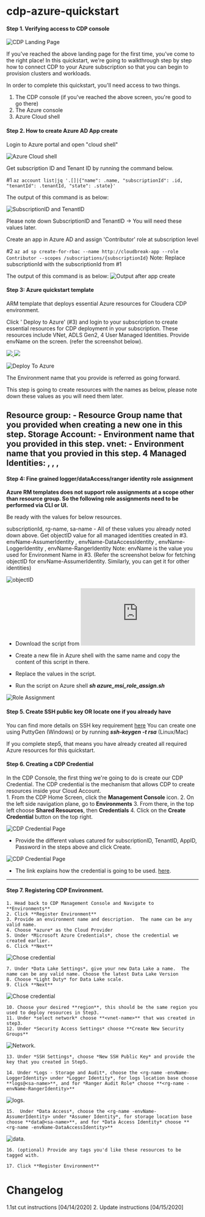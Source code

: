 # cdp-azure-quickstart

#### Step 1. Verifying access to CDP console
![CDP Landing Page](https://github.com/odeshmane/cdp-azure-tools/blob/master/screenshots/screenshot6.png?raw=true)

If you've reached the above landing page for the first time, you've come to the right place! In this quickstart, we're going to walkthrough step by step how to connect CDP to your Azure subscription so that you can begin to provision clusters and workloads. 

In order to complete this quickstart, you'll need access to two things.  

  1. The CDP console (if you've reached the above screen, you're good to go there)
  2. The Azure console
  3. Azure Cloud shell

#### Step 2.  How to create Azure AD App create

Login to Azure portal and open "cloud shell" 

![Azure Cloud shell](https://github.com/odeshmane/cdp-azure-tools/blob/master/screenshots/azure-shell.png?raw=true)

Get subscription ID and Tenant ID by running the command below.

#1
```az account list|jq '.[]|{"name": .name, "subscriptionId": .id, "tenantId": .tenantId, "state": .state}'```

The output of this command is as below:

![SubscriptionID and TenantID](https://github.com/odeshmane/cdp-azure-tools/blob/master/screenshots/sub-tenant-ID.png?raw=true)

Please note down SubscriptionID and TenantID -> You will need these values later.

Create an app in Azure AD and assign 'Contributor' role at subscription level

#2
```az ad sp create-for-rbac --name http://cloudbreak-app --role Contributor --scopes /subscriptions/{subscriptionId}```
Note: Replace subscriptionId with the subscriptionId from #1

The output of this command is as below:
![Output after app create](https://github.com/odeshmane/cdp-azure-tools/blob/master/screenshots/app-output.png?raw=true)


#### Step 3: Azure quickstart template

ARM template that deploys essential Azure resources for Cloudera CDP environment.

Click ' Deploy to Azure' (#3) and login to your subscription to create essential resources for CDP deployment in your subscription. These resources include VNet, ADLS Gen2, 4 User Managed Identities. Provide envName on the screen. (refer the screenshot below).

<a href="https://portal.azure.com/#create/Microsoft.Template/uri/https%3A%2F%2Fraw.githubusercontent.com%2Fcegganesh84%2Fcdp-azure-tools%2Fmaster%2Fazuredeploy.json" target="_blank">
    <img src="http://azuredeploy.net/deploybutton.png" />
</a>

<a href="http://armviz.io/#/?load=https%3A%2F%2Fraw.githubusercontent.com%2Fcegganesh84%2Fcdp-azure-tools%2Fmaster%2Fazuredeploy.json" target="_blank">
    <img src="http://armviz.io/visualizebutton.png"/>
</a>

![Deploy To Azure](https://github.com/odeshmane/cdp-azure-tools/blob/master/screenshots/deployment.png?raw=true)

The Environment name that you provide is referred as <envName> going forward.

This step is going to create resources with the names as below, please note down these values as you will need them later.

Resource group: <rg-name> - Resource Group name that you provided when creating a new one in this step.
Storage Account: <sa-name> - Environment name that you provided in this step.
vnet: <vnet-name> - Environment name that you provied in this step.
4 Managed Identities: <envName-AssumerIdentity> , <envName-DataAccessIdentity> , <envName-LoggerIdentity> , <envName-RangerIdentity>
---

#### Step 4: Fine grained logger/dataAccess/ranger identity role assignment
**Azure RM templates does not support role assignments at a scope other than resource group. So the
following role assignments need to be performed via CLI or UI.**

Be ready with the values for below resources.

subscriptionId, rg-name, sa-name - All of these values you already noted down above.
Get objectID value for all managed identities created in #3. envName-AssumerIdentity , envName-DataAccessIdentity , envName-LoggerIdentity , envName-RangerIdentity
Note: envName is the value you used for Environment Name in #3. 
(Refer the screenshot below for fetching objectID for envName-AssumerIdentity. Similarly, you can get it for other identities)

![objectID](https://github.com/odeshmane/cdp-azure-tools/blob/master/screenshots/objectID.png?raw=true)

- Download the script from ![script](https://raw.githubusercontent.com/odeshmane/cdp-azure-tools/master/azure_msi_role_assign.sh)

- Create a new file in Azure shell with the same name and copy the content of this script in there.

- Replace the values in the script.

- Run the script on Azure shell ***sh azure_msi_role_assign.sh***

![Role Assignment](https://github.com/odeshmane/cdp-azure-tools/blob/master/screenshots/role-assignment.png?raw=true)

#### Step 5. Create SSH public key OR locate one if you already have
You can find more details on SSH key requirement 
[here](https://docs.cloudera.com/management-console/cloud/environments-azure/topics/mc-azure-env-ssh-key.html) 
You can create one using PuttyGen (Windows) or by running ***ssh-keygen -t rsa*** (Linux/Mac)

If you complete step5, that means you have already created all required Azure resources for this quickstart.

#### Step 6. Creating a CDP Credential

 In the CDP Console, the first thing we're going to do is create our CDP Credential.  The CDP credential is the mechanism that allows CDP to create resources inside your Cloud Account.  
    1. From the CDP Home Screen, click the **Management Console** icon. 
    2. On the left side navigation plane, go to **Environments**
    3. From there, in the top left choose **Shared Resources**, then **Credentials**
    4. Click on the **Create Credential** button on the top right.

![CDP Credential Page](https://github.com/odeshmane/cdp-azure-tools/blob/master/screenshots/credential.png?raw=true)

- Provide the different values catured for subscriptionID, TenantID, AppID, Password in the steps above and click Create.

![CDP Credential Page](https://github.com/odeshmane/cdp-azure-tools/blob/master/screenshots/create-app1.png?raw=true)

  - The link explains how the credential is going to be used. [here](https://docs.cloudera.com/management-console/cloud/credentials-azure/topics/mc-credential.html).  
---

#### Step 7. Registering CDP Environment.

    1. Head back to CDP Management Console and Navigate to **Environments**
    2. Click **Register Environment**
    3. Provide an environment name and description.  The name can be any valid name. 
    4. Choose *azure* as the Cloud Provider
    5. Under *Microsoft Azure Credentials*, chose the credential we created earlier. 
    6. Click **Next**

![Chose credential](https://github.com/odeshmane/cdp-azure-tools/blob/master/screenshots/choose-cred.png?raw=true)


    7. Under *Data Lake Settings*, give your new Data Lake a name.  The name can be any valid name. Choose the latest Data Lake Version
    8. Choose *Light Duty* for Data Lake scale. 
    9. Click **Next**
    
  ![Chose credential](https://github.com/odeshmane/cdp-azure-tools/blob/master/screenshots/dl.png?raw=true)
  
    10. Choose your desired **region**, this should be the same region you used to deploy resources in Step3.
    11. Under *select network* choose **<vnet-name>** that was created in step3.
    12. Under *Security Access Settings* choose **Create New Security Groups**
    
   ![Network](https://github.com/odeshmane/cdp-azure-tools/blob/master/screenshots/network.png?raw=true). 
        
    13. Under *SSH Settings*, choose *New SSH Public Key* and provide the key that you created in Step5.
    
    14. Under *Logs - Storage and Audit*, choose the <rg-name -envName-LoggerIdentity> under *Logger Identity*, for logs location base choose **logs@<sa-name>**, and for *Ranger Audit Role* choose **<rg-name -envName-RangerIdentity>**
    
  ![logs](https://github.com/odeshmane/cdp-azure-tools/blob/master/screenshots/logs.png?raw=true).
	
    15.  Under *Data Access*, choose the <rg-name -envName-AssumerIdentity> under *Assumer Identity*, for storage location base choose **data@<sa-name>**, and for *Data Access Identity* choose **<rg-name -envName-DataAccessIdentity>**
    
  ![data](https://github.com/odeshmane/cdp-azure-tools/blob/master/screenshots/data.png?raw=true).
	
    16. (optional) Provide any tags you'd like these resources to be tagged with. 

    17. Click **Register Environment**

# Changelog

1.1st cut instructions [04/14/2020]
2. Update instructions [04/15/2020]
